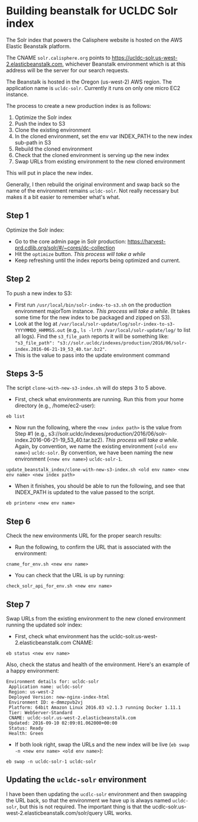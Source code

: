 # Building beanstalk for UCLDC Solr index

The Solr index that powers the Calisphere website is hosted on the AWS Elastic Beanstalk platform.

The CNAME `solr.calisphere.org` points to https://ucldc-solr.us-west-2.elasticbeanstalk.com, whichever Beanstalk environment which is at this address will be the server for our search requests.

The Beanstalk is hosted in the Oregon (us-west-2) AWS region. The application name is `ucldc-solr`. Currently it runs on only one micro EC2 instance.

The process to create a new production index is as follows:

1. Optimize the Solr index
2. Push the index to S3
3. Clone the existing environment
4. In the cloned environment, set the env var INDEX_PATH to the new index sub-path in S3
5. Rebuild the cloned environment
6. Check that the cloned environment is serving up the new index
7. Swap URLs from existing environment to the new cloned environment

This will put in place the new index.

Generally, I then rebuild the original environment and swap back so the name of the environment remains `ucldc-solr`. Not really necessary but makes it a bit easier to remember what's what.

## Step 1
Optimize the Solr index: 
* Go to the core admin page in Solr production:
https://harvest-prd.cdlib.org/solr/#/~cores/dc-collection
* Hit the `optimize` button. *This process will take a while*
* Keep refreshing until the index reports being optimized and current.

## Step 2
To push a new index to S3: 
* First run `/usr/local/bin/solr-index-to-s3.sh` on the production environment majorTom instance. *This process will take a while*. (It takes some time for the new index to be packaged and zipped on S3).
* Look at the log at `/var/local/solr-update/log/solr-index-to-s3-YYYYMMDD_HHMMSS.out` (e.g., `ls -lrth /var/local/solr-update/log/` to list all logs). Find the `s3_file_path` reports it will be something like: `"s3_file_path": "s3://solr.ucldc/indexes/production/2016/06/solr-index.2016-06-21-19_53_40.tar.bz2"`. 
* This is the value to pass into the update environment command

## Steps 3-5
The script `clone-with-new-s3-index.sh` will do steps 3 to 5 above.

* First, check what environments are running.  Run this from your home directory (e.g., /home/ec2-user):
```shell
eb list
```

* Now run the following, where the `<new index path>` is the value from Step #1 (e.g., s3://solr.ucldc/indexes/production/2016/06/solr-index.2016-06-21-19_53_40.tar.bz2). *This process will take a while*.  Again, by convention, we name the existing environment (`<old env name>`) `ucldc-solr`.  By convention, we have been naming the new environment (`<new env name>`) `ucldc-solr-1`.   
```shell
update_beanstalk_index/clone-with-new-s3-index.sh <old env name> <new env name> <new index path>
```

* When it finishes, you should be able to run the following, and see that INDEX_PATH is updated to the value passed to the script.
```shell
eb printenv <new env name>
```

## Step 6
Check the new environments URL for the proper search results:

* Run the following, to confirm the URL that is associated with the environment: 
```shell
cname_for_env.sh <new env name>
```

* You can check that the URL is up by running:
```shell
check_solr_api_for_env.sh <new env name>
```

## Step 7
Swap URLs from the existing environment to the new cloned environment running the updated solr index:

* First, check what environment has the ucldc-solr.us-west-2.elasticbeanstalk.com CNAME:
```shell
eb status <new env name>
```

Also, check the status and health of the environment.  Here's an example of a happy environment:
```
Environment details for: ucldc-solr
 Application name: ucldc-solr
 Region: us-west-2
 Deployed Version: new-nginx-index-html
 Environment ID: e-dmmzpvb2vj
 Platform: 64bit Amazon Linux 2016.03 v2.1.3 running Docker 1.11.1
 Tier: WebServer-Standard
 CNAME: ucldc-solr.us-west-2.elasticbeanstalk.com
 Updated: 2016-09-10 02:09:01.062000+00:00
 Status: Ready
 Health: Green
 ```

* If both look right, swap the URLs and the new index will be live (`eb swap -n <new env name> <old env name>`):

```shell
eb swap -n ucldc-solr-1 ucldc-solr
```


## Updating the `ucldc-solr` environment
I have been then updating the `ucdlc-solr` environment and then swapping the URL back, so that the environment we have up is always named `ucldc-solr`, but this is not required. The important thing is that the ucdlc-solr.us-west-2.elasticbeanstalk.com/solr/query URL works.
